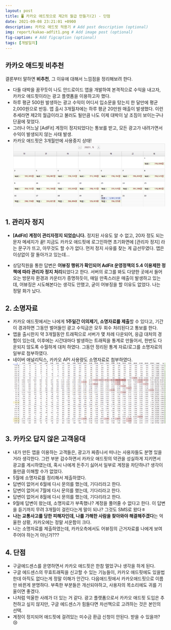 ```yaml
---
layout: post
title: 🖥️ 카카오 애드핏으로 제2의 월급 만들기(2) - 단점
date: 2021-09-08 23:21:01 +0900
description: 카카오 애드핏 적용기 # Add post description (optional)
img: report/kakao-adfit1.png # Add image post (optional)
fig-caption: # Add figcaption (optional)
tags: [개발일지]
---
```


## 카카오 애드핏 비추천

결론부터 말하면 **비추천**, 그 이유에 대해서 느낌점을 정리해보려 한다. 

- 다들 대박을 꿈꾸듯이 나도 안드로이드 앱을 개발하여 본격적으로 수익을 내고자, 카카오 애드핏이라는 광고 플랫폼을 이용하고자 했다.
- 하루 평균 500원 발생하는 광고 수익이 어디서 입소문을 탔는지 한 달만에 평균 2,000원으로 반등. 앱 출시 3개월차에는 하루 평균 20만원 매출이 발생했다. 이런 추세라면 제2의 월급이라고 불러도 될만큼 나도 이제 대박이 날 조짐이 보이는구나 단꿈에 젖었다.
- 그러나 어느날 [AdFit] 계정이 정지되었다는 통보를 받고, 모든 광고가 내려가면서 수익이 발생되지 않는 사태 발생. 
- 카카오 애드핏은 3개월만에 사용중지 상태!
![kakao-adfit-money5.png](/img/in-post/kakao-adfit-money5.png)

## 1. 관리자 정지

-  **[AdFit] 계정이 관리자정지 되었습니다.** 
정지된 사유도 알 수 없고, 20자 정도 되는 문자 메세지가 끝! 지금도 카카오 애드핏에 로그인하면 초기화면에 [관리자 정지] 라는 문구가 뜨고, 아무것도 할 수가 없다. 먼저 정지 사유를 찾는 게 급선무였다. 앱은 이상없이 잘 돌아가고 있는데...

- 상담직원을 통한 답변은 **어뷰징 행위가 확인되어 AdFit 운영정책의 5.4 이용제한 정책에 따라 관리자 정지 처리**되었다고 한다. 서버의 로그를 봐도 다양한 곳에서 들어오는 방문자 환경과 카운터가 증명하듯이, 매일 만족스러운 매출이 발생하고 있는데, 어뷰징은 시도해본다는 생각도 안했고, 굳이 어뷰징을 할 이유도 없었다. 나는 정말 화가 났다.

## 2. 소명자료
- 카카오 애드핏에서는 나에게 **1주일간 이의제기, 소명자료를 제출**할 수 있다고, 기간이 경과하면 그동안 벌어들인 광고 수익금은 모두 회수 처리된다고 통보를 한다.
- 앱을 출시한지 약 3개월동안 트래픽으로 서버가 몇 차례 다운되어, 응급 대처의 경험이 있는데, 이후에는 시간대마다 발생하는 트래픽을 통계로 만들어서, 한번도 다운되지 않도록 수월하게 대처 하였다. 그동안 정리된 통계 자료/로그를 소명자료의 일부로 첨부하였다. 
- 네이버 애널리틱스, 카카오 API 사용량도 소명자료로 첨부하였다.
![kakao-adfit-report.png](/img/in-post/kakao-adfit-report.png)

## 3. 카카오 답지 않은 고객응대
- 내가 만든 앱을 이용하는 고객들은, 광고가 짜증나서 떠나는 사용자들도 분명 있을 거라 생각한다. 그런 부분 감수하면서 카카오 애드핏의 약관을 성실하게 지키면서 광고를 게시하였는데, 혹시 나에게 돈주기 싫어서 일부로 계정을 차단하나? 생각이 들만큼 이해할 수가 없었다.
- 5월에 소명자료를 정리해서 제출하였다.
- 답변이 없어서 6월에 다시 문의를 했는데, 기다리라고 한다. 
- 답변이 없어서 7월에 다시 문의를 했는데, 기다리라고 한다. 
- 답변이 없어서 8월에 다시 문의를 했는데, 기다리라고 한다.
- 9월에 답변이 왔는데, 소명자료가 부족했나? 계정을 풀어줄 수 없다고 한다. 이 답변을 듣기까지 무려 3개월이 걸린다는게 말이 되나? 그것도 SMS로 왔다ㅎ
- **나는 교통사고를 당한 피해자인데, 나를 가해한 사람을 찾아와야 해결해주겠다**는 억울한 상황, 카카오에는 정말 서운함이 크다. 
- 나는 소명자료를 제출하였는데, 카카오측에서도 어뷰징의 근거자료를 나에게 보여주어야 하는거 아닌가???

## 4. 단점
- 구글에드센스를 운영하면서 카카오 애드핏은 한참 멀었구나 생각을 하게 된다.
- 구글 에드센스의 무효트래픽을 신고할 수 있는 기능들이, 카카오 애드핏에도 있을법한데 아직도 없다는게 정말 이해가 안간다. 다음애드핏에서 카카오애드핏으로 이름만 바뀐게 분명하다. 부족한 부분들은 개선되야하고, 사용자의 목소리에도 귀를 기울이면 좋겠다.
- 나처럼 억울한 사례가 더 있는 거 같다. 광고 플랫폼으로서 카카오 애드핏 도입은 추천하고 싶지 않지만, 구글 에드센스가 힘들다면 차선책으로 고려하는 것은 본인의 선택.
- 계정이 정지되어 애드핏에 걸려있는 미수금 환급 신청이 안된다. 받을 수 있을까? 😢